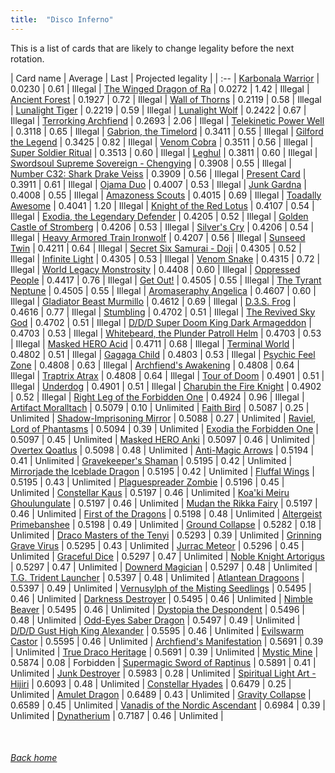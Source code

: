 ```yaml
---
title:  "Disco Inferno"
---
```


This is a list of cards that are likely to change legality before the next rotation.

| Card name | Average | Last | Projected legality |
| :-- |
[Karbonala Warrior](https://db.ygoprodeck.com/card/?search=Karbonala%20Warrior) | 0.0230 | 0.61 | Illegal |
[The Winged Dragon of Ra](https://db.ygoprodeck.com/card/?search=The%20Winged%20Dragon%20of%20Ra) | 0.0272 | 1.42 | Illegal |
[Ancient Forest](https://db.ygoprodeck.com/card/?search=Ancient%20Forest) | 0.1927 | 0.72 | Illegal |
[Wall of Thorns](https://db.ygoprodeck.com/card/?search=Wall%20of%20Thorns) | 0.2119 | 0.58 | Illegal |
[Lunalight Tiger](https://db.ygoprodeck.com/card/?search=Lunalight%20Tiger) | 0.2219 | 0.59 | Illegal |
[Lunalight Wolf](https://db.ygoprodeck.com/card/?search=Lunalight%20Wolf) | 0.2422 | 0.67 | Illegal |
[Terrorking Archfiend](https://db.ygoprodeck.com/card/?search=Terrorking%20Archfiend) | 0.2693 | 2.06 | Illegal |
[Telekinetic Power Well](https://db.ygoprodeck.com/card/?search=Telekinetic%20Power%20Well) | 0.3118 | 0.65 | Illegal |
[Gabrion, the Timelord](https://db.ygoprodeck.com/card/?search=Gabrion,%20the%20Timelord) | 0.3411 | 0.55 | Illegal |
[Gilford the Legend](https://db.ygoprodeck.com/card/?search=Gilford%20the%20Legend) | 0.3425 | 0.82 | Illegal |
[Venom Cobra](https://db.ygoprodeck.com/card/?search=Venom%20Cobra) | 0.3511 | 0.56 | Illegal |
[Super Soldier Ritual](https://db.ygoprodeck.com/card/?search=Super%20Soldier%20Ritual) | 0.3513 | 0.60 | Illegal |
[Leghul](https://db.ygoprodeck.com/card/?search=Leghul) | 0.3811 | 0.60 | Illegal |
[Swordsoul Supreme Sovereign - Chengying](https://db.ygoprodeck.com/card/?search=Swordsoul%20Supreme%20Sovereign%20-%20Chengying) | 0.3908 | 0.55 | Illegal |
[Number C32: Shark Drake Veiss](https://db.ygoprodeck.com/card/?search=Number%20C32:%20Shark%20Drake%20Veiss) | 0.3909 | 0.56 | Illegal |
[Present Card](https://db.ygoprodeck.com/card/?search=Present%20Card) | 0.3911 | 0.61 | Illegal |
[Ojama Duo](https://db.ygoprodeck.com/card/?search=Ojama%20Duo) | 0.4007 | 0.53 | Illegal |
[Junk Gardna](https://db.ygoprodeck.com/card/?search=Junk%20Gardna) | 0.4008 | 0.55 | Illegal |
[Amazoness Scouts](https://db.ygoprodeck.com/card/?search=Amazoness%20Scouts) | 0.4015 | 0.69 | Illegal |
[Toadally Awesome](https://db.ygoprodeck.com/card/?search=Toadally%20Awesome) | 0.4041 | 1.20 | Illegal |
[Knight of the Red Lotus](https://db.ygoprodeck.com/card/?search=Knight%20of%20the%20Red%20Lotus) | 0.4107 | 0.54 | Illegal |
[Exodia, the Legendary Defender](https://db.ygoprodeck.com/card/?search=Exodia,%20the%20Legendary%20Defender) | 0.4205 | 0.52 | Illegal |
[Golden Castle of Stromberg](https://db.ygoprodeck.com/card/?search=Golden%20Castle%20of%20Stromberg) | 0.4206 | 0.53 | Illegal |
[Silver's Cry](https://db.ygoprodeck.com/card/?search=Silver's%20Cry) | 0.4206 | 0.54 | Illegal |
[Heavy Armored Train Ironwolf](https://db.ygoprodeck.com/card/?search=Heavy%20Armored%20Train%20Ironwolf) | 0.4207 | 0.56 | Illegal |
[Sunseed Twin](https://db.ygoprodeck.com/card/?search=Sunseed%20Twin) | 0.4211 | 0.64 | Illegal |
[Secret Six Samurai - Doji](https://db.ygoprodeck.com/card/?search=Secret%20Six%20Samurai%20-%20Doji) | 0.4305 | 0.52 | Illegal |
[Infinite Light](https://db.ygoprodeck.com/card/?search=Infinite%20Light) | 0.4305 | 0.53 | Illegal |
[Venom Snake](https://db.ygoprodeck.com/card/?search=Venom%20Snake) | 0.4315 | 0.72 | Illegal |
[World Legacy Monstrosity](https://db.ygoprodeck.com/card/?search=World%20Legacy%20Monstrosity) | 0.4408 | 0.60 | Illegal |
[Oppressed People](https://db.ygoprodeck.com/card/?search=Oppressed%20People) | 0.4417 | 0.76 | Illegal |
[Get Out!](https://db.ygoprodeck.com/card/?search=Get%20Out!) | 0.4505 | 0.55 | Illegal |
[The Tyrant Neptune](https://db.ygoprodeck.com/card/?search=The%20Tyrant%20Neptune) | 0.4505 | 0.55 | Illegal |
[Aromaseraphy Angelica](https://db.ygoprodeck.com/card/?search=Aromaseraphy%20Angelica) | 0.4607 | 0.60 | Illegal |
[Gladiator Beast Murmillo](https://db.ygoprodeck.com/card/?search=Gladiator%20Beast%20Murmillo) | 0.4612 | 0.69 | Illegal |
[D.3.S. Frog](https://db.ygoprodeck.com/card/?search=D.3.S.%20Frog) | 0.4616 | 0.77 | Illegal |
[Stumbling](https://db.ygoprodeck.com/card/?search=Stumbling) | 0.4702 | 0.51 | Illegal |
[The Revived Sky God](https://db.ygoprodeck.com/card/?search=The%20Revived%20Sky%20God) | 0.4702 | 0.51 | Illegal |
[D/D/D Super Doom King Dark Armageddon](https://db.ygoprodeck.com/card/?search=D/D/D%20Super%20Doom%20King%20Dark%20Armageddon) | 0.4703 | 0.53 | Illegal |
[Whitebeard, the Plunder Patroll Helm](https://db.ygoprodeck.com/card/?search=Whitebeard,%20the%20Plunder%20Patroll%20Helm) | 0.4703 | 0.53 | Illegal |
[Masked HERO Acid](https://db.ygoprodeck.com/card/?search=Masked%20HERO%20Acid) | 0.4711 | 0.68 | Illegal |
[Terminal World](https://db.ygoprodeck.com/card/?search=Terminal%20World) | 0.4802 | 0.51 | Illegal |
[Gagaga Child](https://db.ygoprodeck.com/card/?search=Gagaga%20Child) | 0.4803 | 0.53 | Illegal |
[Psychic Feel Zone](https://db.ygoprodeck.com/card/?search=Psychic%20Feel%20Zone) | 0.4808 | 0.63 | Illegal |
[Archfiend's Awakening](https://db.ygoprodeck.com/card/?search=Archfiend's%20Awakening) | 0.4808 | 0.64 | Illegal |
[Traptrix Atrax](https://db.ygoprodeck.com/card/?search=Traptrix%20Atrax) | 0.4808 | 0.64 | Illegal |
[Tour of Doom](https://db.ygoprodeck.com/card/?search=Tour%20of%20Doom) | 0.4901 | 0.51 | Illegal |
[Underdog](https://db.ygoprodeck.com/card/?search=Underdog) | 0.4901 | 0.51 | Illegal |
[Charubin the Fire Knight](https://db.ygoprodeck.com/card/?search=Charubin%20the%20Fire%20Knight) | 0.4902 | 0.52 | Illegal |
[Right Leg of the Forbidden One](https://db.ygoprodeck.com/card/?search=Right%20Leg%20of%20the%20Forbidden%20One) | 0.4924 | 0.96 | Illegal |
[Artifact Moralltach](https://db.ygoprodeck.com/card/?search=Artifact%20Moralltach) | 0.5079 | 0.10 | Unlimited |
[Faith Bird](https://db.ygoprodeck.com/card/?search=Faith%20Bird) | 0.5087 | 0.25 | Unlimited |
[Shadow-Imprisoning Mirror](https://db.ygoprodeck.com/card/?search=Shadow-Imprisoning%20Mirror) | 0.5088 | 0.27 | Unlimited |
[Raviel, Lord of Phantasms](https://db.ygoprodeck.com/card/?search=Raviel,%20Lord%20of%20Phantasms) | 0.5094 | 0.39 | Unlimited |
[Exodia the Forbidden One](https://db.ygoprodeck.com/card/?search=Exodia%20the%20Forbidden%20One) | 0.5097 | 0.45 | Unlimited |
[Masked HERO Anki](https://db.ygoprodeck.com/card/?search=Masked%20HERO%20Anki) | 0.5097 | 0.46 | Unlimited |
[Overtex Qoatlus](https://db.ygoprodeck.com/card/?search=Overtex%20Qoatlus) | 0.5098 | 0.48 | Unlimited |
[Anti-Magic Arrows](https://db.ygoprodeck.com/card/?search=Anti-Magic%20Arrows) | 0.5194 | 0.41 | Unlimited |
[Gravekeeper's Shaman](https://db.ygoprodeck.com/card/?search=Gravekeeper's%20Shaman) | 0.5195 | 0.42 | Unlimited |
[Mirrorjade the Iceblade Dragon](https://db.ygoprodeck.com/card/?search=Mirrorjade%20the%20Iceblade%20Dragon) | 0.5195 | 0.42 | Unlimited |
[Fluffal Wings](https://db.ygoprodeck.com/card/?search=Fluffal%20Wings) | 0.5195 | 0.43 | Unlimited |
[Plaguespreader Zombie](https://db.ygoprodeck.com/card/?search=Plaguespreader%20Zombie) | 0.5196 | 0.45 | Unlimited |
[Constellar Kaus](https://db.ygoprodeck.com/card/?search=Constellar%20Kaus) | 0.5197 | 0.46 | Unlimited |
[Koa'ki Meiru Ghoulungulate](https://db.ygoprodeck.com/card/?search=Koa'ki%20Meiru%20Ghoulungulate) | 0.5197 | 0.46 | Unlimited |
[Mudan the Rikka Fairy](https://db.ygoprodeck.com/card/?search=Mudan%20the%20Rikka%20Fairy) | 0.5197 | 0.46 | Unlimited |
[First of the Dragons](https://db.ygoprodeck.com/card/?search=First%20of%20the%20Dragons) | 0.5198 | 0.48 | Unlimited |
[Altergeist Primebanshee](https://db.ygoprodeck.com/card/?search=Altergeist%20Primebanshee) | 0.5198 | 0.49 | Unlimited |
[Ground Collapse](https://db.ygoprodeck.com/card/?search=Ground%20Collapse) | 0.5282 | 0.18 | Unlimited |
[Draco Masters of the Tenyi](https://db.ygoprodeck.com/card/?search=Draco%20Masters%20of%20the%20Tenyi) | 0.5293 | 0.39 | Unlimited |
[Grinning Grave Virus](https://db.ygoprodeck.com/card/?search=Grinning%20Grave%20Virus) | 0.5295 | 0.43 | Unlimited |
[Jurrac Meteor](https://db.ygoprodeck.com/card/?search=Jurrac%20Meteor) | 0.5296 | 0.45 | Unlimited |
[Graceful Dice](https://db.ygoprodeck.com/card/?search=Graceful%20Dice) | 0.5297 | 0.47 | Unlimited |
[Noble Knight Artorigus](https://db.ygoprodeck.com/card/?search=Noble%20Knight%20Artorigus) | 0.5297 | 0.47 | Unlimited |
[Downerd Magician](https://db.ygoprodeck.com/card/?search=Downerd%20Magician) | 0.5297 | 0.48 | Unlimited |
[T.G. Trident Launcher](https://db.ygoprodeck.com/card/?search=T.G.%20Trident%20Launcher) | 0.5397 | 0.48 | Unlimited |
[Atlantean Dragoons](https://db.ygoprodeck.com/card/?search=Atlantean%20Dragoons) | 0.5397 | 0.49 | Unlimited |
[Vernusylph of the Misting Seedlings](https://db.ygoprodeck.com/card/?search=Vernusylph%20of%20the%20Misting%20Seedlings) | 0.5495 | 0.46 | Unlimited |
[Darkness Destroyer](https://db.ygoprodeck.com/card/?search=Darkness%20Destroyer) | 0.5495 | 0.46 | Unlimited |
[Nimble Beaver](https://db.ygoprodeck.com/card/?search=Nimble%20Beaver) | 0.5495 | 0.46 | Unlimited |
[Dystopia the Despondent](https://db.ygoprodeck.com/card/?search=Dystopia%20the%20Despondent) | 0.5496 | 0.48 | Unlimited |
[Odd-Eyes Saber Dragon](https://db.ygoprodeck.com/card/?search=Odd-Eyes%20Saber%20Dragon) | 0.5497 | 0.49 | Unlimited |
[D/D/D Gust High King Alexander](https://db.ygoprodeck.com/card/?search=D/D/D%20Gust%20High%20King%20Alexander) | 0.5595 | 0.46 | Unlimited |
[Evilswarm Castor](https://db.ygoprodeck.com/card/?search=Evilswarm%20Castor) | 0.5595 | 0.46 | Unlimited |
[Archfiend's Manifestation](https://db.ygoprodeck.com/card/?search=Archfiend's%20Manifestation) | 0.5691 | 0.39 | Unlimited |
[True Draco Heritage](https://db.ygoprodeck.com/card/?search=True%20Draco%20Heritage) | 0.5691 | 0.39 | Unlimited |
[Mystic Mine](https://db.ygoprodeck.com/card/?search=Mystic%20Mine) | 0.5874 | 0.08 | Forbidden |
[Supermagic Sword of Raptinus](https://db.ygoprodeck.com/card/?search=Supermagic%20Sword%20of%20Raptinus) | 0.5891 | 0.41 | Unlimited |
[Junk Destroyer](https://db.ygoprodeck.com/card/?search=Junk%20Destroyer) | 0.5983 | 0.28 | Unlimited |
[Spiritual Light Art - Hijiri](https://db.ygoprodeck.com/card/?search=Spiritual%20Light%20Art%20-%20Hijiri) | 0.6093 | 0.48 | Unlimited |
[Constellar Hyades](https://db.ygoprodeck.com/card/?search=Constellar%20Hyades) | 0.6479 | 0.25 | Unlimited |
[Amulet Dragon](https://db.ygoprodeck.com/card/?search=Amulet%20Dragon) | 0.6489 | 0.43 | Unlimited |
[Gravity Collapse](https://db.ygoprodeck.com/card/?search=Gravity%20Collapse) | 0.6589 | 0.45 | Unlimited |
[Vanadis of the Nordic Ascendant](https://db.ygoprodeck.com/card/?search=Vanadis%20of%20the%20Nordic%20Ascendant) | 0.6984 | 0.39 | Unlimited |
[Dynatherium](https://db.ygoprodeck.com/card/?search=Dynatherium) | 0.7187 | 0.46 | Unlimited |

<br>

###### [Back home](index)